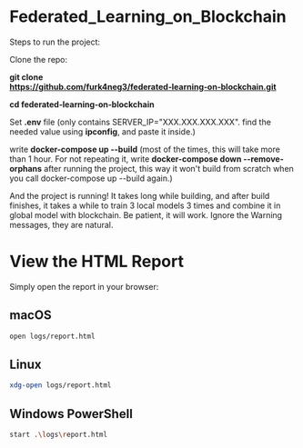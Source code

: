 # Federated_Learning_on_Blockchain
Steps to run the project:

Clone the repo:

**git clone https://github.com/furk4neg3/federated‑learning‑on‑blockchain.git**

**cd federated‑learning‑on‑blockchain**

Set **.env** file (only contains SERVER_IP="XXX.XXX.XXX.XXX". find the needed value using **ipconfig**, and paste it inside.)

write **docker-compose up --build** (most of the times, this will take more than 1 hour. For not repeating it, write **docker-compose down --remove-orphans** after running the project, this way it won't build from scratch when you call docker-compose up --build again.)

And the project is running! It takes long while building, and after build finishes, it takes a while to train 3 local models 3 times and combine it in global model with blockchain. Be patient, it will work. Ignore the Warning messages, they are natural.

# View the HTML Report

Simply open the report in your browser:

## macOS

```bash
open logs/report.html
```

## Linux

```bash
xdg-open logs/report.html
```

## Windows PowerShell

```bash
start .\logs\report.html
```
